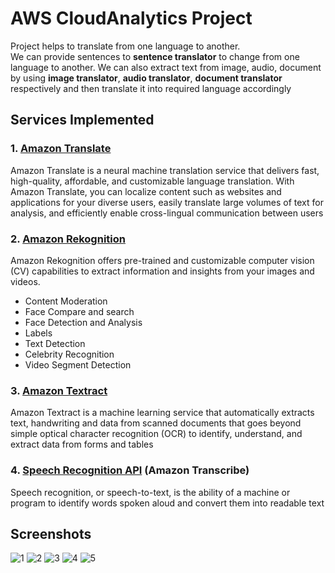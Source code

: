 # AWS CloudAnalytics Project
Project helps to translate from one language to another. <br>
We can provide sentences to **sentence translator** to change from one language to another. We can also extract text from image, audio, document by using **image translator**, **audio translator**, **document translator** respectively and then translate it into required language accordingly

## Services Implemented
### 1. <a href="https://aws.amazon.com/translate/">Amazon Translate</a>
Amazon Translate is a neural machine translation service that delivers fast, high-quality, affordable, and customizable language translation. 
With Amazon Translate, you can localize content such as websites and applications for your diverse users, easily translate large volumes of text for analysis, and efficiently enable cross-lingual communication between users

### 2. <a href="https://aws.amazon.com/rekognition/">Amazon Rekognition</a>
Amazon Rekognition offers pre-trained and customizable computer vision (CV) capabilities to extract information and insights from your images and videos.
* Content Moderation
* Face Compare and search
* Face Detection and Analysis
* Labels
* Text Detection
* Celebrity Recognition
* Video Segment Detection

### 3. <a href="https://aws.amazon.com/textract/">Amazon Textract</a>
Amazon Textract is a machine learning service that automatically extracts text, handwriting and data from scanned documents that goes beyond simple optical character recognition (OCR) to identify, understand, and extract data from forms and tables

### 4. <a href="https://pypi.org/project/SpeechRecognition/">Speech Recognition API</a> (Amazon Transcribe)
Speech recognition, or speech-to-text, is the ability of a machine or program to identify words spoken aloud and convert them into readable text


## Screenshots


![1](https://user-images.githubusercontent.com/67990422/141042806-502620c8-fdc7-4155-9ff5-e44c88636dad.PNG)
![2](https://user-images.githubusercontent.com/67990422/141042882-5c18925a-df0b-4758-a310-206be38dd03a.PNG)
![3](https://user-images.githubusercontent.com/67990422/141042900-6edc3245-4324-473c-85e8-4a59eb6a99e8.PNG)
![4](https://user-images.githubusercontent.com/67990422/141042902-7adccb50-d584-4e9e-8786-0342390b070b.PNG)
![5](https://user-images.githubusercontent.com/67990422/141042905-db324fab-dc35-4565-9025-9ba4b6f5042f.PNG)
